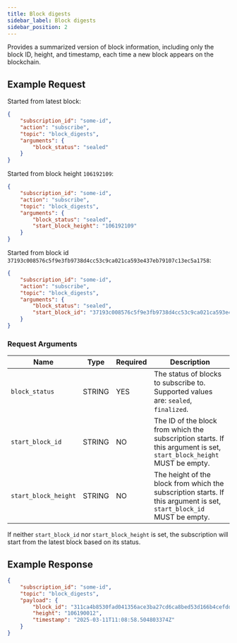 ```yaml
---
title: Block digests
sidebar_label: Block digests
sidebar_position: 2
---
```


Provides a summarized version of block information, including only the block ID, height, and timestamp, each time a new block appears on the blockchain. 

## Example Request

Started from latest block:

```json
{
    "subscription_id": "some-id",
    "action": "subscribe",
    "topic": "block_digests",
    "arguments": {
        "block_status": "sealed"
    }
}
```

Started from block height `106192109`:

```json
{
    "subscription_id": "some-id",
    "action": "subscribe",
    "topic": "block_digests",
    "arguments": {
        "block_status": "sealed",
        "start_block_height": "106192109"
    }
}
```

Started from block id `37193c008576c5f9e3fb9738d4cc53c9ca021ca593e437eb79107c13ec5a1758`:

```json
{
    "subscription_id": "some-id",
    "action": "subscribe",
    "topic": "block_digests",
    "arguments": {
        "block_status": "sealed",
        "start_block_id": "37193c008576c5f9e3fb9738d4cc53c9ca021ca593e437eb79107c13ec5a1758"
    }
}
```

### Request Arguments

| Name                 | Type   | Required | Description                                                                                                                          |
| -------------------- | ------ | -------- | ------------------------------------------------------------------------------------------------------------------------------------ |
| `block_status`       | STRING | YES      | The status of blocks to subscribe to. Supported values are: `sealed`, `finalized`. |
| `start_block_id`     | STRING | NO       | The ID of the block from which the subscription starts. If this argument is set, `start_block_height` MUST be empty. |  |
| `start_block_height` | STRING | NO       | The height of the block from which the subscription starts. If this argument is set, `start_block_id` MUST be empty. |

If neither `start_block_id` nor `start_block_height` is set, the subscription will start from the latest block based on its status.

## Example Response

```json
{
    "subscription_id": "some-id",
    "topic": "block_digests",
    "payload": {
        "block_id": "311ca4b8530fad041356ace3ba27cd6ca8bed53d166b4cefdde4c3ae414940d5",
        "height": "106190012",
        "timestamp": "2025-03-11T11:08:58.504803374Z"
    }
}
```